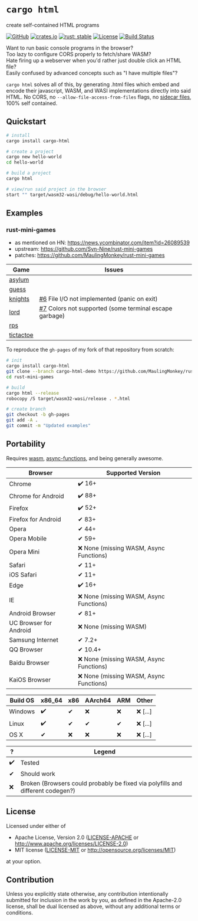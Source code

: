# `cargo html`

create self-contained HTML programs

[![GitHub](https://img.shields.io/github/stars/MaulingMonkey/cargo-html.svg?label=GitHub&style=social)](https://github.com/MaulingMonkey/cargo-html)
[![crates.io](https://img.shields.io/crates/v/cargo-html.svg)](https://crates.io/crates/cargo-html)
[![rust: stable](https://img.shields.io/badge/rust-stable-yellow.svg)](https://gist.github.com/MaulingMonkey/c81a9f18811079f19326dac4daa5a359#minimum-supported-rust-versions-msrv)
[![License](https://img.shields.io/crates/l/cargo_html.svg)](https://github.com/MaulingMonkey/cargo-html)
[![Build Status](https://github.com/MaulingMonkey/cargo-html/workflows/Rust/badge.svg)](https://github.com/MaulingMonkey/cargo-html/actions?query=workflow%3Arust)


Want to run basic console programs in the browser?<br>
Too lazy to configure CORS properly to fetch/share WASM?<br>
Hate firing up a webserver when you'd rather just double click an HTML file?<br>
Easily confused by advanced concepts such as "I have multiple files"?<br>

`cargo html` solves all of this, by generating .html files which embed and encode their javascript, WASM, and WASI implementations directly into said HTML.  No CORS, no `--allow-file-access-from-files` flags, no [sidecar files](https://en.wikipedia.org/wiki/Sidecar_file), 100% self contained.



<h2 name="quickstart">Quickstart</h2>

```sh
# install
cargo install cargo-html

# create a project
cargo new hello-world
cd hello-world

# build a project
cargo html

# view/run said project in the browser
start "" target/wasm32-wasi/debug/hello-world.html
```


<h2 name="examples">Examples</h2>

### rust-mini-games

* as mentioned on HN: https://news.ycombinator.com/item?id=26089539
* upstream: https://github.com/Syn-Nine/rust-mini-games
* patches:  https://github.com/MaulingMonkey/rust-mini-games

| Game | Issues |
| ---- | ------ |
| [asylum](https://maulingmonkey.com/rust-mini-games/asylum.html)
| [guess](https://maulingmonkey.com/rust-mini-games/guess.html)
| [knights](https://maulingmonkey.com/rust-mini-games/knights.html) | [#6](https://github.com/MaulingMonkey/cargo-html/issues/6) File I/O not implemented (panic on exit)
| [lord](https://maulingmonkey.com/rust-mini-games/lord.html)       | [#7](https://github.com/MaulingMonkey/cargo-html/issues/7) Colors not supported (some terminal escape garbage)
| [rps](https://maulingmonkey.com/rust-mini-games/rps.html)
| [tictactoe](https://maulingmonkey.com/rust-mini-games/tictactoe.html)

To reproduce the `gh-pages` of my fork of that repository from scratch:
```sh
# init
cargo install cargo-html
git clone --branch cargo-html-demo https://github.com/MaulingMonkey/rust-mini-games
cd rust-mini-games

# build
cargo html --release
robocopy /S target/wasm32-wasi/release . *.html

# create branch
git checkout -b gh-pages
git add -A .
git commit -m "Updated examples"
```


<h2>Portability</h2>

Requires
[wasm](https://caniuse.com/wasm),
[async-functions](https://caniuse.com/async-functions),
and being generally awesome.

| Browser               | Supported Version |
| -----------------     | ----------------- |
| Chrome                | ✔️ 16+
| Chrome for Android    | ✔️ 88+
| Firefox               | ✔️ 52+
| Firefox for Android   | ✔ 83+
| Opera                 | ✔ 44+
| Opera Mobile          | ✔ 59+
| Opera Mini            | ❌ None (missing WASM, Async Functions)
| Safari                | ✔ 11+
| iOS Safari            | ✔ 11+
| Edge                  | ✔️ 16+
| IE                    | ❌ None (missing WASM, Async Functions)
| Android Browser       | ✔ 81+
| UC Browser for Android| ❌ None (missing WASM)
| Samsung Internet      | ✔ 7.2+
| QQ Browser            | ✔ 10.4+
| Baidu Browser         | ❌ None (missing WASM, Async Functions)
| KaiOS Browser         | ❌ None (missing WASM, Async Functions)

| Build OS      | x86_64    | x86       | AArch64   | ARM       | Other |
| ------------- | --------- | --------- | --------- | --------- | ----- |
| Windows       | ✔️       | ✔        | ❌         | ❌       | ❌ \[...\]
| Linux         | ✔️       | ✔        | ✔          | ✔        | ❌ \[...\]
| OS X          | ✔        | ❌       | ❌         | ❌       | ❌ \[...\]

| ?     | Legend    |
| ----- | --------- |
| ✔️    | Tested
| ✔     | Should work
| ❌    | Broken (Browsers could probably be fixed via polyfills and different codegen?)

<h2 name="license">License</h2>

Licensed under either of

* Apache License, Version 2.0 ([LICENSE-APACHE](LICENSE-APACHE) or http://www.apache.org/licenses/LICENSE-2.0)
* MIT license ([LICENSE-MIT](LICENSE-MIT) or http://opensource.org/licenses/MIT)

at your option.



<h2 name="contribution">Contribution</h2>

Unless you explicitly state otherwise, any contribution intentionally submitted
for inclusion in the work by you, as defined in the Apache-2.0 license, shall be
dual licensed as above, without any additional terms or conditions.
